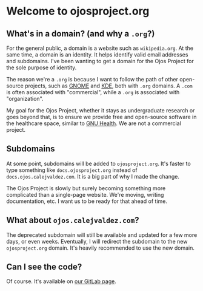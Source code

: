 # Welcome to ojosproject.org

## What's in a domain? (and why a `.org`?)

For the general public, a domain is a website such as `wikipedia.org`. At the same time, a domain is an identity. It helps identify valid email addresses and subdomains. I've been wanting to get a domain for the Ojos Project for the sole purpose of identity.

The reason we're a `.org` is because I want to follow the path of other open-source projects, such as [GNOME](https://gnome.org/) and [KDE](https://kde.org/), both with `.org` domains. A `.com` is often associated with "commercial", while a `.org` is associated with "organization".

My goal for the Ojos Project, whether it stays as undergraduate research or goes beyond that, is to ensure we provide free and open-source software in the healthcare space, similar to [GNU Health](https://www.gnuhealth.org/). We are not a commercial project.

## Subdomains

At some point, subdomains will be added to `ojosproject.org`. It's faster to type something like `docs.ojosproject.org` instead of `docs.ojos.calejvaldez.com`. It is a big part of why I made the change.

The Ojos Project is slowly but surely becoming something more complicated than a single-page website. We're moving, writing documentation, etc. I want us to be ready for that ahead of time.

## What about `ojos.calejvaldez.com`?

The deprecated subdomain will still be available and updated for a few more days, or even weeks. Eventually, I will redirect the subdomain to the new `ojosproject.org` domain. It's heavily recommended to use the new domain.

## Can I see the code?

Of course. It's available on [our GitLab page](https://gitlab.com/ojosproject/website).
